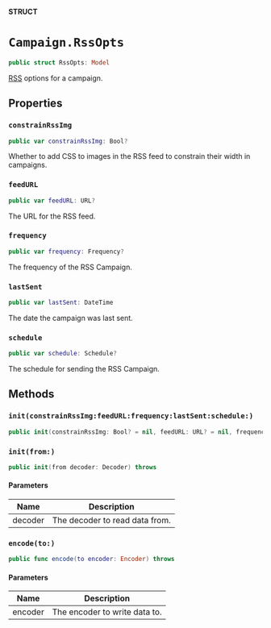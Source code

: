 **STRUCT**

# `Campaign.RssOpts`

```swift
public struct RssOpts: Model
```

[RSS](https://mailchimp.com/help/share-your-blog-posts-with-mailchimp/) options for a campaign.

## Properties
### `constrainRssImg`

```swift
public var constrainRssImg: Bool?
```

Whether to add CSS to images in the RSS feed to constrain their width in campaigns.

### `feedURL`

```swift
public var feedURL: URL?
```

The URL for the RSS feed.

### `frequency`

```swift
public var frequency: Frequency?
```

The frequency of the RSS Campaign.

### `lastSent`

```swift
public var lastSent: DateTime
```

The date the campaign was last sent.

### `schedule`

```swift
public var schedule: Schedule?
```

The schedule for sending the RSS Campaign.

## Methods
### `init(constrainRssImg:feedURL:frequency:lastSent:schedule:)`

```swift
public init(constrainRssImg: Bool? = nil, feedURL: URL? = nil, frequency: Frequency? = nil, lastSent: Date? = nil, schedule: Schedule? = nil)
```

### `init(from:)`

```swift
public init(from decoder: Decoder) throws
```

#### Parameters

| Name | Description |
| ---- | ----------- |
| decoder | The decoder to read data from. |

### `encode(to:)`

```swift
public func encode(to encoder: Encoder) throws
```

#### Parameters

| Name | Description |
| ---- | ----------- |
| encoder | The encoder to write data to. |
